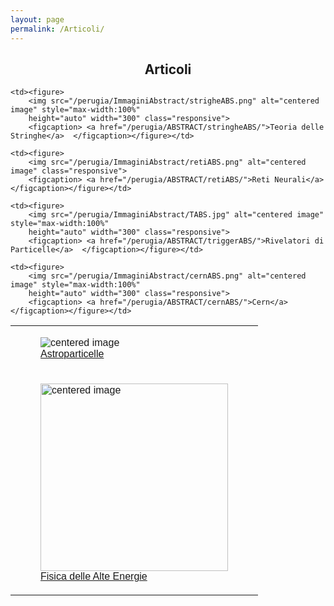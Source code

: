 ```yaml
---
layout: page
permalink: /Articoli/
---
```

<html>
<head>
<style>
table {
  font-family: arial, sans-serif;
  border-collapse: collapse;
  width: 100%;
}
.img{
   width:100px;
   height:100px;

/*Scale down will take the necessary specified space that is 100px x 100px without stretching the image*/
    object-fit:scale-down;

}

td, th {
  text-align: left;
  padding: 8px;
}

</style>
</head>
<body>
<center><h2><b>Articoli</b></h2></center>
<table>
  <tr>
    <td><figure>
        <img src="/perugia/ImmaginiAbstract/ams02ABS.png" alt="centered image" class="responsive">
        <figcaption> <a href="/perugia/ABSTRACT/amsABS/">Astroparticelle</a>  </figcaption></figure></td>

    <td><figure>
        <img src="/perugia/ImmaginiAbstract/strigheABS.png" alt="centered image" style="max-width:100%"
        height="auto" width="300" class="responsive">
        <figcaption> <a href="/perugia/ABSTRACT/stringheABS/">Teoria delle Stringhe</a>  </figcaption></figure></td>

    <td><figure>
        <img src="/perugia/ImmaginiAbstract/retiABS.png" alt="centered image" class="responsive">
        <figcaption> <a href="/perugia/ABSTRACT/retiABS/">Reti Neurali</a>  </figcaption></figure></td>
  </tr>



  <tr>
    <td><figure>
        <img src="/perugia/ImmaginiAbstract/na62ABS.png" alt="centered image" style="max-width:100%"
        height="auto" width="300" class="responsive">
        <figcaption> <a href="/perugia/ABSTRACT/na62ABS/">Fisica delle Alte Energie</a>  </figcaption></figure></td>

    <td><figure>
        <img src="/perugia/ImmaginiAbstract/TABS.jpg" alt="centered image" style="max-width:100%"
        height="auto" width="300" class="responsive">
        <figcaption> <a href="/perugia/ABSTRACT/triggerABS/">Rivelatori di Particelle</a>  </figcaption></figure></td>

    <td><figure>
        <img src="/perugia/ImmaginiAbstract/cernABS.png" alt="centered image" style="max-width:100%"
        height="auto" width="300" class="responsive">
        <figcaption> <a href="/perugia/ABSTRACT/cernABS/">Cern</a>  </figcaption></figure></td>
  </tr>




</table>
</body>
</html>
